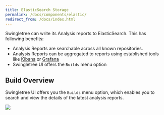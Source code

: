 ```yaml
---
title: ElasticSearch Storage
permalink: /docs/components/elastic/
redirect_from: /docs/index.html
---
```


Swingletree can write its Analysis reports to ElasticSearch. This has following benefits:

* Analysis Reports are searchable across all known repositories.
* Analysis Reports can be aggregated to reports using established tools like [Kibana][kibana] or [Grafana][grafana]
* Swingletree UI offers the `Builds` menu option

## Build Overview

Swingletree UI offers you the `Builds` menu option, which enables you to search and view the details of the latest analysis reports.

<img class="showcase" style="max-width:95%" src="../../../assets/images/analysis-report-detail.png" />


[kibana]: https://www.elastic.co/de/products/kibana
[grafana]: https://grafana.com/